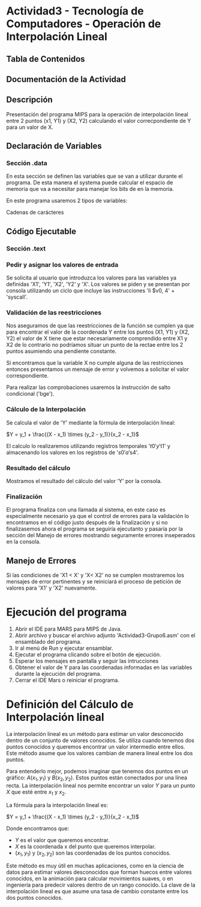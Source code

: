 # Actividad3 - Tecnología de Computadores - Operación de Interpolación Lineal

## Tabla de Contenidos

## Documentación de la Actividad

## Descripción

Presentación del programa MIPS para la operación de interpolación lineal entre 2 puntos (x1, Y1) y (X2, Y2) calculando el valor correcpondiente de Y para un valor de X.

## Declaración de Variables

### Sección .data

En esta sección se definen las variables que se van a utilizar durante el programa. De esta manera el systema puede calcular el espacio de memoria que va a necesitar para manejar los bits de en la memoria.

En este programa usaremos 2 tipos de variables:

Cadenas de carácteres

## Código Ejecutable

### Sección .text
### Pedir y asignar los valores de entrada

Se solicita al usuario que introduzca los valores para las variables ya definidas 'X1', 'Y1', 'X2', 'Y2' y 'X'.
Los valores se piden y se presentan por consola utilizando un ciclo que incluye las instrucciones 'li $v0, 4' + 'syscall'.

### Validación de las reestricciones

Nos aseguramos de que las reestricciones de la función se cumplen ya que para encontrar el valor de la coordenada Y entre los puntos (X1, Y1) y (X2, Y2) el valor de X tiene que estar necesariamente comprendido entre X1 y X2 de lo contrario no podríamos situar un punto de la rectae entre los 2 puntos asumiendo una pendiente constante.

Si encontramos que la variable X no cumple alguna de las restricciones entonces presentamos un mensaje de error y volvemos a solicitar el valor correspondiente. 

Para realizar las comprobaciones usaremos la instrucción de salto condicional ('bge').

### Cálculo de la Interpolación

Se calcula el valor de 'Y' mediante la fórmula de interpolación lineal:  

$Y = y_1 + \frac{(X - x_1) \times (y_2 - y_1)}{x_2 - x_1}$

El calculo lo realizaremos utilizando registros temporales '$t0' y '$t1' y almacenando los valores en los registros de '$s0' a '$s4'.

### Resultado del cálculo

Mostramos el resultado del cálculo del valor 'Y' por la consola.

### Finalización

El programa finaliza con una llamada al sistema, en este caso es especialmente necesario ya que el control de errores para la validación lo encontramos en el código justo después de la finalización y si no finalizasemos ahora el programa se seguiría ejecutanto y pasaría por la sección del Manejo de errores mostrando seguramente errores inseperados en la consola.

## Manejo de Errores

Si las condiciones de 'X1 < X' y 'X< X2' no se cumplen mostraremos los mensajes de error pertinentes y se reiniciará el proceso de petición de valores para 'X1' y 'X2' nuevamente.

# Ejecución del programa

1. Abrir el IDE para MARS para MIPS de Java.
2. Abrir archivo y buscar el archivo adjunto 'Actividad3-Grupo6.asm' con el ensamblado del programa.
3. Ir al menú de Run y ejecutar ensamblar.
4. Ejecutar el programa clicando sobre el botón de ejecución.
5. Esperar los mensajes en pantalla y seguir las intrucciones
6. Obtener el valor de Y para las coordenadas informadas en las variables durante la ejecución del programa.
7. Cerrar el IDE Mars o reiniciar el programa.

# Definición del Cálculo de Interpolación lineal

La interpolación lineal es un método para estimar un valor desconocido dentro de un conjunto de valores conocidos. Se utiliza cuando tenemos dos puntos conocidos y queremos encontrar un valor intermedio entre ellos. Este método asume que los valores cambian de manera lineal entre los dos puntos.

Para entenderlo mejor, podemos imaginar que tenemos dos puntos en un gráfico: $A (x_1, y_1)$ y $B (x_2, y_2)$. Estos puntos están conectados por una línea recta. La interpolación lineal nos permite encontrar un valor $Y$ para un punto $X$ que esté entre $x_1$ y $x_2$.

La fórmula para la interpolación lineal es:

$Y = y_1 + \frac{(X - x_1) \times (y_2 - y_1)}{x_2 - x_1}$

Donde encontramos que:
- $Y$ es el valor que queremos encontrar.
- $X$ es la coordenada x del punto que queremos interpolar.
- $(x_1, y_1)$ y $(x_2, y_2)$ son las coordenadas de los puntos conocidos.

Este método es muy útil en muchas aplicaciones, como en la ciencia de datos para estimar valores desconocidos que forman huecos entre valores conocidos, en la animación para calcular movimientos suaves, o en ingeniería para predecir valores dentro de un rango conocido. La clave de la interpolación lineal es que asume una tasa de cambio constante entre los dos puntos conocidos.